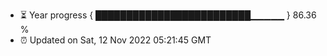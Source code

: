 - ⏳ Year progress { █████████████████████████▁▁▁▁▁ } 86.36 %
- ⏰ Updated on Sat, 12 Nov 2022 05:21:45 GMT

